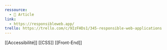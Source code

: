 ```yaml
---
ressource:
  - 📰 Article
link:
  - https://responsibleweb.app/
trello: https://trello.com/c/9IzFHDs1/345-responsible-web-applications
---
```

[[Accessibilité]] [[CSS]]  [[Front-End]]